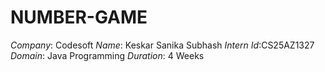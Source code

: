 # NUMBER-GAME
*Company*: Codesoft
*Name*: Keskar Sanika Subhash
*Intern Id*:CS25AZ1327
*Domain*: Java Programming
*Duration*: 4 Weeks
